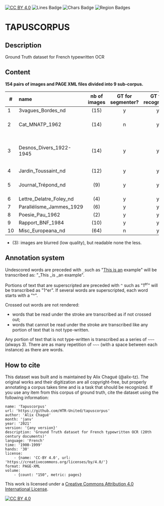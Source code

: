 [![CC BY 4.0][cc-by-shield]][cc-by] ![Lines Badge](https://img.shields.io/endpoint?url=https://gist.githubusercontent.com/alix-tz/4347188370a0daf230c7acfbe6b17449/raw/tapuscorpus_lines.json) ![Chars Badge](https://img.shields.io/endpoint?url=https://gist.githubusercontent.com/alix-tz/4347188370a0daf230c7acfbe6b17449/raw/tapuscorpus_chars.json) ![Region Badges](https://img.shields.io/endpoint?url=https://gist.githubusercontent.com/alix-tz/4347188370a0daf230c7acfbe6b17449/raw/tapuscorpus_regions.json)

# TAPUSCORPUS
## Description
Ground Truth dataset for French typewritten OCR

## Content

**154 pairs of images and PAGE XML files divided into 9 sub-corpus.**


| # | name | nb of images | GT for segmenter? | GT for recognizer? | link(s) to source images | 
| --- | :---- | :---: | :---: | :---: | ---: | 
| 1 | 3vagues_Bordes_nd | (15) | y | y | https://gallica.bnf.fr/ark:/12148/btv1b52502601r/manifest.json |
| 2 | Cat_MNATP_1962| (14) | n | y | https://www.siv.archives-nationales.culture.gouv.fr/siv/UD/FRAN_IR_050603/c-2cfmj84sh--fdjfx0b91tk6 |
| 3 | Desnos_Divers_1922-1945 | (14) | y | y | http://bljd.sorbonne.fr/ark:/naan/a011441804309XrO1fa/e3ff656f45 , http://bljd.sorbonne.fr/ark:/naan/a011441804309Dy4ooR/8f9020bc6e , http://bljd.sorbonne.fr/ark:/naan/a01144180430809P21l/036952bd71 , http://bljd.sorbonne.fr/ark:/naan/a0114418043093CzACj/ae2ff446cd |
| 4 | Jardin_Toussaint_nd | (12) | y | y | https://gallica.bnf.fr/ark:/12148/btv1b10581912k/manifest.json |
| 5 | Journal_Trépond_nd | (9) | y | y | https://www.siv.archives-nationales.culture.gouv.fr/siv/UD/FRAN_IR_050082/c-65dxt4cy4--yqhpaasluvz1 |
| 6 | Lettre_Delatre_Foley_nd | (4) | y | y | https://gallica.bnf.fr/ark:/12148/btv1b525062185/manifest.json |
| 7 | Parallélisme_Jammes_1929| (6) |y | y | https://gallica.bnf.fr/ark:/12148/btv1b10583038c/manifest.json |
| 8 | Poesie_Pau_1962 | (2) | y | y | https://gallica.bnf.fr/ark:/12148/btv1b10583138r/manifest.json |
| 9 | Rapport_BNF_1984 | (10) | y | y | https://gallica.bnf.fr/ark:/12148/btv1b53097347b/manifest.json |
| 10 | Misc_Europeana_nd | (64) | n | y | Europeana |


- (3): images are blurred (low quality), but readable none the less.


## Annotation system

Undescored words are preceded with `_`such as "<ins>This is an</ins> example" will be transcribed as: "\_This \_is \_an example".

Portions of text that are superscripted are preceded with `^` such as "1<sup>er</sup>" will be transcribed as "1^er". If several words are superscripted, each word starts with a "^".

Crossed out words are not rendered:
- words that be read under the stroke are transcribed as if not crossed out;
- words that cannot be read under the stroke are transcribed like any portion of text that is not type-written.

Any portion of text that is not type-written is transcribed as a series of `~~~` (always 3). There are as many repetition of `~~~` (with a space between each instance) as there are words.


## How to cite

This dataset was built and is maintained by Alix Chagué (@alix-tz). The original works and their digitization are all copyright-free, but properly annotating a corpus takes time and is a task that should be recognized. If you use any item from this corpus of ground truth, cite the dataset using the following information:

```
name: 'Tapuscorpus'
url: 'https://github.com/HTR-United/tapuscorpus'
author: 'Alix Chagué'
month: 'janv'
year: '2021'
version: '{any version}'
description: 'Ground Truth dataset for French typewritten OCR (20th century documents)'
language: 'French'
time: '1900-1999'
hands: '30'
license:
    - {name: 'CC-BY 4.0', url: 'https://creativecommons.org/licenses/by/4.0/'}
format: PAGE-XML
volume:
    - {count: "150", metric: pages}
```


This work is licensed under a
[Creative Commons Attribution 4.0 International License][cc-by].

[![CC BY 4.0][cc-by-image]][cc-by]

[cc-by]: http://creativecommons.org/licenses/by/4.0/
[cc-by-image]: https://i.creativecommons.org/l/by/4.0/88x31.png
[cc-by-shield]: https://img.shields.io/badge/License-CC%20BY%204.0-lightgrey.svg
